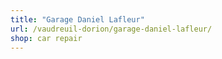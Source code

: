 ```yaml
---
title: "Garage Daniel Lafleur"
url: /vaudreuil-dorion/garage-daniel-lafleur/
shop: car repair
---
```

